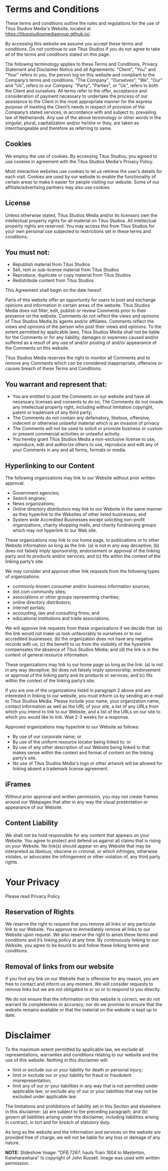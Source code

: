 # Terms and Conditions

These terms and conditions outline the rules and regulations for the use of Titus Studios Media's Website, located at https://titusstudiosmediagroup.github.io/.

By accessing this website we assume you accept these terms and conditions. Do not continue to use Titus Studios if you do not agree to take all of the terms and conditions stated on this page.

The following terminology applies to these Terms and Conditions, Privacy Statement and Disclaimer Notice and all Agreements: "Client", "You" and "Your" refers to you, the person log on this website and compliant to the Company’s terms and conditions. "The Company", "Ourselves", "We", "Our" and "Us", refers to our Company. "Party", "Parties", or "Us", refers to both the Client and ourselves. All terms refer to the offer, acceptance and consideration of payment necessary to undertake the process of our assistance to the Client in the most appropriate manner for the express purpose of meeting the Client’s needs in respect of provision of the Company’s stated services, in accordance with and subject to, prevailing law of Netherlands. Any use of the above terminology or other words in the singular, plural, capitalization and/or he/she or they, are taken as interchangeable and therefore as referring to same.

## Cookies
We employ the use of cookies. By accessing Titus Studios, you agreed to use cookies in agreement with the Titus Studios Media's Privacy Policy.

Most interactive websites use cookies to let us retrieve the user’s details for each visit. Cookies are used by our website to enable the functionality of certain areas to make it easier for people visiting our website. Some of our affiliate/advertising partners may also use cookies.

## License
Unless otherwise stated, Titus Studios Media and/or its licensors own the intellectual property rights for all material on Titus Studios. All intellectual property rights are reserved. You may access this from Titus Studios for your own personal use subjected to restrictions set in these terms and conditions.

## You must not:

 * Republish material from Titus Studios
 * Sell, rent or sub-license material from Titus Studios
 * Reproduce, duplicate or copy material from Titus Studios
 * Redistribute content from Titus Studios
 
This Agreement shall begin on the date hereof.

Parts of this website offer an opportunity for users to post and exchange opinions and information in certain areas of the website. Titus Studios Media does not filter, edit, publish or review Comments prior to their presence on the website. Comments do not reflect the views and opinions of Titus Studios Media,its agents and/or affiliates. Comments reflect the views and opinions of the person who post their views and opinions. To the extent permitted by applicable laws, Titus Studios Media shall not be liable for the Comments or for any liability, damages or expenses caused and/or suffered as a result of any use of and/or posting of and/or appearance of the Comments on this website.

Titus Studios Media reserves the right to monitor all Comments and to remove any Comments which can be considered inappropriate, offensive or causes breach of these Terms and Conditions.

## You warrant and represent that:

 * You are entitled to post the Comments on our website and have all necessary licenses and consents to do so;
The Comments do not invade any intellectual property right, including without limitation copyright, patent or trademark of any third party;
 * The Comments do not contain any defamatory, libelous, offensive, indecent or otherwise unlawful material which is an invasion of privacy
 * The Comments will not be used to solicit or promote business or custom or present commercial activities or unlawful activity.
 * You hereby grant Titus Studios Media a non-exclusive license to use, reproduce, edit and authorize others to use, reproduce and edit any of your Comments in any and all forms, formats or media.

## Hyperlinking to our Content
The following organizations may link to our Website without prior written approval:

 * Government agencies;
 * Search engines;
 * News organizations;
 * Online directory distributors may link to our Website in the same manner as they hyperlink to the Websites of other listed businesses; and
 * System wide Accredited Businesses except soliciting non-profit organizations, charity shopping malls, and charity fundraising groups which may not hyperlink to our Web site.

These organizations may link to our home page, to publications or to other Website information so long as the link: (a) is not in any way deceptive; (b) does not falsely imply sponsorship, endorsement or approval of the linking party and its products and/or services; and (c) fits within the context of the linking party’s site.

We may consider and approve other link requests from the following types of organizations:

 * commonly-known consumer and/or business information sources;
 * dot.com community sites;
 * associations or other groups representing charities;
 * online directory distributors;
 * internet portals;
 * accounting, law and consulting firms; and
 * educational institutions and trade associations.
 
We will approve link requests from these organizations if we decide that: (a) the link would not make us look unfavorably to ourselves or to our accredited businesses; (b) the organization does not have any negative records with us; (c) the benefit to us from the visibility of the hyperlink compensates the absence of Titus Studios Media; and (d) the link is in the context of general resource information.

These organizations may link to our home page so long as the link: (a) is not in any way deceptive; (b) does not falsely imply sponsorship, endorsement or approval of the linking party and its products or services; and (c) fits within the context of the linking party’s site.

If you are one of the organizations listed in paragraph 2 above and are interested in linking to our website, you must inform us by sending an e-mail to Titus Studios Media. Please include your name, your organization name, contact information as well as the URL of your site, a list of any URLs from which you intend to link to our Website, and a list of the URLs on our site to which you would like to link. Wait 2-3 weeks for a response.

Approved organizations may hyperlink to our Website as follows:

 * By use of our corporate name; or
 * By use of the uniform resource locator being linked to; or
 * By use of any other description of our Website being linked to that makes sense within the context and format of content on the linking party’s site.
 * No use of Titus Studios Media's logo or other artwork will be allowed for linking absent a trademark license agreement.

## iFrames
Without prior approval and written permission, you may not create frames around our Webpages that alter in any way the visual presentation or appearance of our Website.

## Content Liability
We shall not be hold responsible for any content that appears on your Website. You agree to protect and defend us against all claims that is rising on your Website. No link(s) should appear on any Website that may be interpreted as libelous, obscene or criminal, or which infringes, otherwise violates, or advocates the infringement or other violation of, any third party rights.

# Your Privacy
Please read Privacy Policy

## Reservation of Rights
We reserve the right to request that you remove all links or any particular link to our Website. You approve to immediately remove all links to our Website upon request. We also reserve the right to amen these terms and conditions and it’s linking policy at any time. By continuously linking to our Website, you agree to be bound to and follow these linking terms and conditions.

## Removal of links from our website
If you find any link on our Website that is offensive for any reason, you are free to contact and inform us any moment. We will consider requests to remove links but we are not obligated to or so or to respond to you directly.

We do not ensure that the information on this website is correct, we do not warrant its completeness or accuracy; nor do we promise to ensure that the website remains available or that the material on the website is kept up to date.

# Disclaimer
To the maximum extent permitted by applicable law, we exclude all representations, warranties and conditions relating to our website and the use of this website. Nothing in this disclaimer will:

 * limit or exclude our or your liability for death or personal injury;
 * limit or exclude our or your liability for fraud or fraudulent misrepresentation;
 * limit any of our or your liabilities in any way that is not permitted under applicable law; or
exclude any of our or your liabilities that may not be excluded under applicable law.

The limitations and prohibitions of liability set in this Section and elsewhere in this disclaimer: (a) are subject to the preceding paragraph; and (b) govern all liabilities arising under the disclaimer, including liabilities arising in contract, in tort and for breach of statutory duty.

As long as the website and the information and services on the website are provided free of charge, we will not be liable for any loss or damage of any nature.

**NOTE:** Slideshow Image: "DFB 7267: hauls Train 1604 to Masterton, Kaiwharawhara" Is copyright of John Russell. Image was used with written permission.

